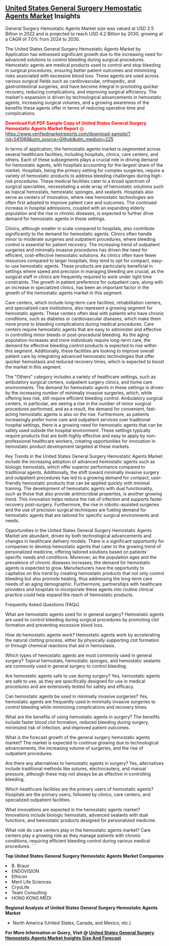 <h2><a href="https://www.verifiedmarketreports.com/download-sample/?rid=541068&amp;utm_source=Github&amp;utm_medium=225" target="_blank">United States General Surgery Hemostatic Agents Market</a> Insights</h2><p>General Surgery Hemostatic Agents Market size was valued at USD 2.5 Billion in 2022 and is projected to reach USD 4.2 Billion by 2030, growing at a CAGR of 7.0% from 2024 to 2030.</p><p> <p>The United States General Surgery Hemostatic Agents Market by Application has witnessed significant growth due to the increasing need for advanced solutions to control bleeding during surgical procedures. Hemostatic agents are medical products used to control and stop bleeding in surgical procedures, ensuring better patient outcomes and minimizing risks associated with excessive blood loss. These agents are used across various surgical fields such as cardiovascular, orthopedic, and gastrointestinal surgeries, and have become integral in promoting quicker recovery, reducing complications, and improving surgical efficiency. The market's expansion is driven by technological advancements in hemostatic agents, increasing surgical volumes, and a growing awareness of the benefits these agents offer in terms of reducing operative time and complications. <p><span class=""><span style="color: #ff0000;"><strong>Download Full PDF Sample Copy of United States General Surgery Hemostatic Agents Market Report</strong> @ </span><a href="https://www.verifiedmarketreports.com/download-sample/?rid=541068&amp;utm_source=Github&amp;utm_medium=225" target="_blank">https://www.verifiedmarketreports.com/download-sample/?rid=541068&amp;utm_source=Github&amp;utm_medium=225</a></span></p> <p>In terms of application, the hemostatic agents market is segmented across several healthcare facilities, including hospitals, clinics, care centers, and others. Each of these subsegments plays a crucial role in driving demand for hemostatic agents, with hospitals accounting for the largest share of the market. Hospitals, being the primary setting for complex surgeries, require a variety of hemostatic products to address bleeding challenges during high-risk procedures. These medical facilities cater to a broad spectrum of surgical specialties, necessitating a wide array of hemostatic solutions such as topical hemostats, hemostatic sponges, and sealants. Hospitals also serve as centers of innovation, where new hemostatic technologies are often first adopted to improve patient care and outcomes. The continued increase in hospital admissions, coupled with an expanding elderly population and the rise in chronic diseases, is expected to further drive demand for hemostatic agents in these settings. <p>Clinics, although smaller in scale compared to hospitals, also contribute significantly to the demand for hemostatic agents. Clinics often handle minor to moderate surgeries and outpatient procedures, where bleeding control is essential for patient recovery. The increasing trend of outpatient surgeries and minimally invasive procedures has driven the need for efficient, cost-effective hemostatic solutions. As clinics often have fewer resources compared to larger hospitals, they tend to opt for compact, easy-to-use hemostatic agents. These products are particularly beneficial in settings where speed and precision in managing bleeding are crucial, as the surgical staff in clinics are frequently required to work under tight time constraints. The growth in patient preference for outpatient care, along with an increase in specialized clinics, has been an important factor in the growth of the hemostatic agents market in this segment. <p>Care centers, which include long-term care facilities, rehabilitation centers, and specialized care institutions, also represent a growing segment for hemostatic agents. These centers often deal with patients who have chronic conditions, such as diabetes or cardiovascular diseases, which make them more prone to bleeding complications during medical procedures. Care centers require hemostatic agents that are easy to administer and effective in controlling minor bleeds or post-procedural bleeding. As the aging population increases and more individuals require long-term care, the demand for effective bleeding control products is expected to rise within this segment. Additionally, these facilities are looking to improve overall patient care by integrating advanced hemostatic technologies that offer quicker hemostasis and reduced recovery times, which is expected to boost the market in this segment. <p>The "Others" category includes a variety of healthcare settings, such as ambulatory surgical centers, outpatient surgery clinics, and home care environments. The demand for hemostatic agents in these settings is driven by the increasing number of minimally invasive surgeries, which, while offering less risk, still require efficient bleeding control. Ambulatory surgical centers, in particular, are seeing a rise in the number of minor surgical procedures performed, and as a result, the demand for convenient, fast-acting hemostatic agents is also on the rise. Furthermore, as patients increasingly prefer home care and outpatient services over traditional hospital settings, there is a growing need for hemostatic agents that can be safely used outside the hospital environment. These settings typically require products that are both highly effective and easy to apply by non-professional healthcare workers, creating opportunities for innovation in hemostatic product development targeted at these markets. <p>Key Trends in the United States General Surgery Hemostatic Agents Market include the increasing adoption of advanced hemostatic agents such as biologic hemostats, which offer superior performance compared to traditional agents. Additionally, the shift toward minimally invasive surgery and outpatient procedures has led to a growing demand for compact, user-friendly hemostatic products that can be applied quickly with minimal training. The development of hemostatic agents with dual functionality, such as those that also provide antimicrobial properties, is another growing trend. This innovation helps reduce the risk of infection and supports faster recovery post-surgery. Furthermore, the rise in robotic-assisted surgeries and the use of precision surgical techniques are fueling demand for hemostatic agents that are tailored for specific surgical environments and needs. <p>Opportunities in the United States General Surgery Hemostatic Agents Market are abundant, driven by both technological advancements and changes in healthcare delivery models. There is a significant opportunity for companies to develop hemostatic agents that cater to the growing trend of personalized medicine, offering tailored solutions based on patients' specific needs and conditions. Moreover, as the population ages and the prevalence of chronic diseases increases, the demand for hemostatic agents is expected to grow. Manufacturers have the opportunity to capitalize on this trend by creating hemostatic products that not only control bleeding but also promote healing, thus addressing the long-term care needs of an aging demographic. Furthermore, partnerships with healthcare providers and hospitals to incorporate these agents into routine clinical practice could help expand the reach of hemostatic products. <p>Frequently Asked Questions (FAQs) <p>What are hemostatic agents used for in general surgery? Hemostatic agents are used to control bleeding during surgical procedures by promoting clot formation and preventing excessive blood loss. <p>How do hemostatic agents work? Hemostatic agents work by accelerating the natural clotting process, either by physically supporting clot formation or through chemical reactions that aid in hemostasis. <p>Which types of hemostatic agents are most commonly used in general surgery? Topical hemostats, hemostatic sponges, and hemostatic sealants are commonly used in general surgery to control bleeding. <p>Are hemostatic agents safe to use during surgery? Yes, hemostatic agents are safe to use, as they are specifically designed for use in medical procedures and are extensively tested for safety and efficacy. <p>Can hemostatic agents be used in minimally invasive surgeries? Yes, hemostatic agents are frequently used in minimally invasive surgeries to control bleeding while minimizing complications and recovery times. <p>What are the benefits of using hemostatic agents in surgery? The benefits include faster blood clot formation, reduced bleeding during surgery, minimized risk of infection, and improved patient outcomes. <p>What is the forecast growth of the general surgery hemostatic agents market? The market is expected to continue growing due to technological advancements, the increasing volume of surgeries, and the rise of outpatient procedures. <p>Are there any alternatives to hemostatic agents in surgery? Yes, alternatives include traditional methods like sutures, electrocautery, and manual pressure, although these may not always be as effective in controlling bleeding. <p>Which healthcare facilities are the primary users of hemostatic agents? Hospitals are the primary users, followed by clinics, care centers, and specialized outpatient facilities. <p>What innovations are expected in the hemostatic agents market? Innovations include biologic hemostats, advanced sealants with dual functions, and hemostatic products designed for personalized medicine. <p>What role do care centers play in the hemostatic agents market? Care centers play a growing role as they manage patients with chronic conditions, requiring efficient bleeding control during various medical procedures. ```</p><p><strong>Top United States General Surgery Hemostatic Agents Market Companies</strong></p><div data-test-id=""><p><li>B. Braun</li><li> ENDOVISION</li><li> Ethicon</li><li> Meril Life Sciences</li><li> CryoLife</li><li> Team Consulting</li><li> HONG KONG MEDI</li></p><div><strong>Regional Analysis of&nbsp;United States General Surgery Hemostatic Agents Market</strong></div><ul><li dir="ltr"><p dir="ltr">North America&nbsp;(United States, Canada, and Mexico, etc.)</p></li></ul><p><strong>For More Information or Query, Visit @&nbsp;</strong><strong><a href="https://www.verifiedmarketreports.com/product/general-surgery-hemostatic-agents-market/?utm_source=Github&amp;utm_medium=225" target="_blank">United States General Surgery Hemostatic Agents Market Insights Size And Forecast</a></strong></p></div>
